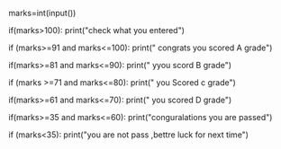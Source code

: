 marks=int(input())
    
if(marks>100):
    print("check what you entered")
    	
if (marks>=91 and marks<=100):
  print(" congrats you scored A grade")
		
if(marks>=81 and marks<=90):
    print(" yyou scord B grade")
		
if (marks >=71 and marks<=80):
    print(" you Scored c grade")

		
if(marks>=61 and marks<=70):
    print(" you scored D  grade")
    		
if(marks>=35 and marks<=60):
    print("conguralations you are passed")
    
if (marks<35):
    print("you are not pass ,bettre luck for next time")
		
